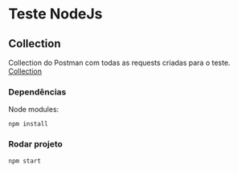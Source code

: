 # Teste NodeJs

## Collection
Collection do Postman com todas as requests criadas para o teste.
[Collection](./docs/Teste_NodeJs.postman_collection.json)

### Dependências
Node modules:
```
npm install
```

### Rodar projeto
```
npm start
```
